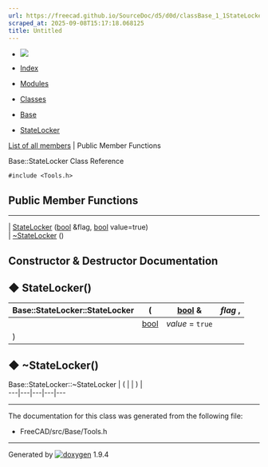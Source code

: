 ```yaml
---
url: https://freecad.github.io/SourceDoc/d5/d0d/classBase_1_1StateLocker.html
scraped_at: 2025-09-08T15:17:18.068125
title: Untitled
---
```


  * [ ![](https://www.freecad.org/svg/logo-freecad.svg) ](https://freecadweb.org "FreeCAD")
  * [Index](../../index.html "Index")
  * [Modules](../../modules.html "Modules list")
  * [Classes](../../annotated.html "Annotated list")

  * [Base](../../db/d07/namespaceBase.html)
  * [StateLocker](../../d5/d0d/classBase_1_1StateLocker.html)

[List of all members](../../d7/d83/classBase_1_1StateLocker-members.html) | Public Member Functions

Base::StateLocker Class Reference

`#include <Tools.h>`

##  Public Member Functions  
  
---  
|
[StateLocker](../../d5/d0d/classBase_1_1StateLocker.html#a8abb9fffae2b8373b67d569f5393dc80)
([bool](../../d9/db9/classbool.html) &flag,
[bool](../../d9/db9/classbool.html) value=true)  
|
[~StateLocker](../../d5/d0d/classBase_1_1StateLocker.html#a7696778d3fbb635387a0513ffedca9f7)
()  
  
## Constructor & Destructor Documentation

## ◆ StateLocker()

Base::StateLocker::StateLocker  | ( | [bool](../../d9/db9/classbool.html) & | _flag_ ,   
---|---|---|---  
|  | [bool](../../d9/db9/classbool.html) | _value_ = `true`  
| ) | |   
  
## ◆ ~StateLocker()

Base::StateLocker::~StateLocker  | ( | | ) |   
---|---|---|---|---  
  
* * *

The documentation for this class was generated from the following file:

  * FreeCAD/src/Base/Tools.h

* * *

Generated by
[![doxygen](../../doxygen.svg)](https://www.doxygen.org/index.html) 1.9.4

